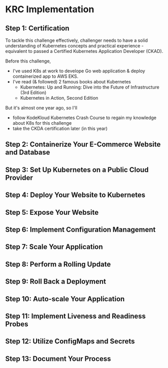 # KRC Implementation

## Step 1: Certification

To tackle this challenge effectively, challenger needs to have a solid understanding of Kubernetes concepts and practical experience - equivalent to passed a Certified Kubernetes Application Developer (CKAD).

Before this challenge,

- I've used K8s at work to develope Go web application & deploy containerized app to AWS EKS.
- I've read (& followed) 2 famous books about Kubernetes
  - Kubernetes: Up and Running: Dive into the Future of Infrastructure (3rd Edition)
  - Kubernetes in Action, Second Edition

But it's almost one year ago, so I'll

- follow KodeKloud Kubernetes Crash Course to regain my knowledge about K8s for this challenge
- take the CKDA certification later (in this year)

## Step 2: Containerize Your E-Commerce Website and Database

## Step 3: Set Up Kubernetes on a Public Cloud Provider

## Step 4: Deploy Your Website to Kubernetes

## Step 5: Expose Your Website

## Step 6: Implement Configuration Management

## Step 7: Scale Your Application

## Step 8: Perform a Rolling Update

## Step 9: Roll Back a Deployment

## Step 10: Auto-scale Your Application

## Step 11: Implement Liveness and Readiness Probes

## Step 12: Utilize ConfigMaps and Secrets

## Step 13: Document Your Process
